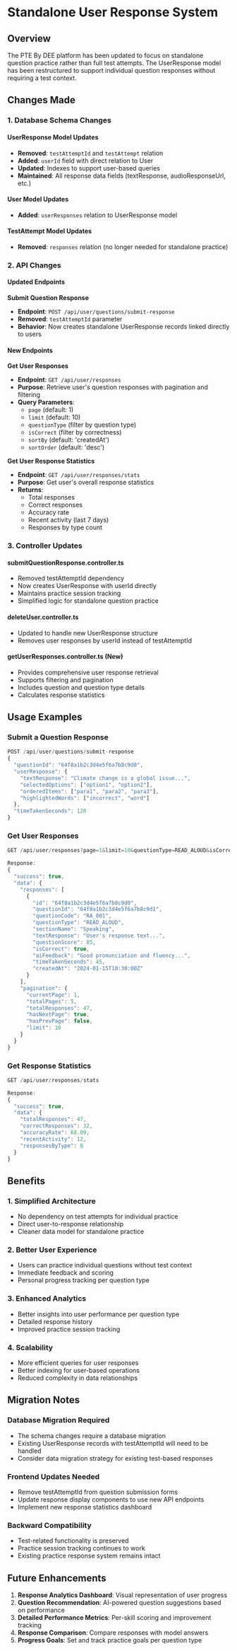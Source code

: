 # Standalone User Response System

## Overview

The PTE By DEE platform has been updated to focus on standalone question practice rather than full test attempts. The UserResponse model has been restructured to support individual question responses without requiring a test context.

## Changes Made

### 1. Database Schema Changes

#### UserResponse Model Updates
- **Removed**: `testAttemptId` and `testAttempt` relation
- **Added**: `userId` field with direct relation to User
- **Updated**: Indexes to support user-based queries
- **Maintained**: All response data fields (textResponse, audioResponseUrl, etc.)

#### User Model Updates
- **Added**: `userResponses` relation to UserResponse model

#### TestAttempt Model Updates
- **Removed**: `responses` relation (no longer needed for standalone practice)

### 2. API Changes

#### Updated Endpoints

**Submit Question Response**
- **Endpoint**: `POST /api/user/questions/submit-response`
- **Removed**: `testAttemptId` parameter
- **Behavior**: Now creates standalone UserResponse records linked directly to users

#### New Endpoints

**Get User Responses**
- **Endpoint**: `GET /api/user/responses`
- **Purpose**: Retrieve user's question responses with pagination and filtering
- **Query Parameters**:
  - `page` (default: 1)
  - `limit` (default: 10)
  - `questionType` (filter by question type)
  - `isCorrect` (filter by correctness)
  - `sortBy` (default: 'createdAt')
  - `sortOrder` (default: 'desc')

**Get User Response Statistics**
- **Endpoint**: `GET /api/user/responses/stats`
- **Purpose**: Get user's overall response statistics
- **Returns**:
  - Total responses
  - Correct responses
  - Accuracy rate
  - Recent activity (last 7 days)
  - Responses by type count

### 3. Controller Updates

#### submitQuestionResponse.controller.ts
- Removed testAttemptId dependency
- Now creates UserResponse with userId directly
- Maintains practice session tracking
- Simplified logic for standalone question practice

#### deleteUser.controller.ts
- Updated to handle new UserResponse structure
- Removes user responses by userId instead of testAttemptId

#### getUserResponses.controller.ts (New)
- Provides comprehensive user response retrieval
- Supports filtering and pagination
- Includes question and question type details
- Calculates response statistics

## Usage Examples

### Submit a Question Response

```javascript
POST /api/user/questions/submit-response
{
  "questionId": "64f8a1b2c3d4e5f6a7b8c9d0",
  "userResponse": {
    "textResponse": "Climate change is a global issue...",
    "selectedOptions": ["option1", "option2"],
    "orderedItems": ["para1", "para2", "para3"],
    "highlightedWords": ["incorrect", "word"]
  },
  "timeTakenSeconds": 120
}
```

### Get User Responses

```javascript
GET /api/user/responses?page=1&limit=10&questionType=READ_ALOUD&isCorrect=true

Response:
{
  "success": true,
  "data": {
    "responses": [
      {
        "id": "64f8a1b2c3d4e5f6a7b8c9d0",
        "questionId": "64f8a1b2c3d4e5f6a7b8c9d1",
        "questionCode": "RA_001",
        "questionType": "READ_ALOUD",
        "sectionName": "Speaking",
        "textResponse": "User's response text...",
        "questionScore": 85,
        "isCorrect": true,
        "aiFeedback": "Good pronunciation and fluency...",
        "timeTakenSeconds": 45,
        "createdAt": "2024-01-15T10:30:00Z"
      }
    ],
    "pagination": {
      "currentPage": 1,
      "totalPages": 5,
      "totalResponses": 47,
      "hasNextPage": true,
      "hasPrevPage": false,
      "limit": 10
    }
  }
}
```

### Get Response Statistics

```javascript
GET /api/user/responses/stats

Response:
{
  "success": true,
  "data": {
    "totalResponses": 47,
    "correctResponses": 32,
    "accuracyRate": 68.09,
    "recentActivity": 12,
    "responsesByType": 8
  }
}
```

## Benefits

### 1. Simplified Architecture
- No dependency on test attempts for individual practice
- Direct user-to-response relationship
- Cleaner data model for standalone practice

### 2. Better User Experience
- Users can practice individual questions without test context
- Immediate feedback and scoring
- Personal progress tracking per question type

### 3. Enhanced Analytics
- Better insights into user performance per question type
- Detailed response history
- Improved practice session tracking

### 4. Scalability
- More efficient queries for user responses
- Better indexing for user-based operations
- Reduced complexity in data relationships

## Migration Notes

### Database Migration Required
- The schema changes require a database migration
- Existing UserResponse records with testAttemptId will need to be handled
- Consider data migration strategy for existing test-based responses

### Frontend Updates Needed
- Remove testAttemptId from question submission forms
- Update response display components to use new API endpoints
- Implement new response statistics dashboard

### Backward Compatibility
- Test-related functionality is preserved
- Practice session tracking continues to work
- Existing practice response system remains intact

## Future Enhancements

1. **Response Analytics Dashboard**: Visual representation of user progress
2. **Question Recommendation**: AI-powered question suggestions based on performance
3. **Detailed Performance Metrics**: Per-skill scoring and improvement tracking
4. **Response Comparison**: Compare responses with model answers
5. **Progress Goals**: Set and track practice goals per question type
